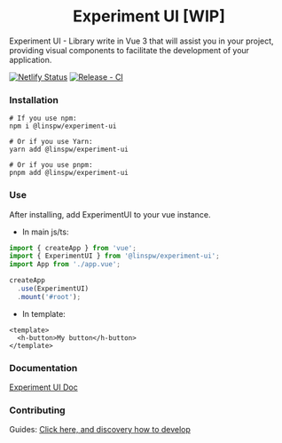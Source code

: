 <h1 align="center">Experiment UI [WIP]</h1>

Experiment UI - Library write in Vue 3 that will assist you in your project, 
providing visual components to facilitate the development of your application.

[![Netlify Status](https://api.netlify.com/api/v1/badges/eacbad6b-41f2-4919-9f67-0f6c4dedfaf8/deploy-status)](https://app.netlify.com/sites/hyone-core-ui/deploys)
[![Release - CI](https://github.com/hyone-org/core-ui/actions/workflows/release.yml/badge.svg)](https://github.com/hyone-org/core-ui/actions/workflows/release.yml)

### Installation

```
# If you use npm: 
npm i @linspw/experiment-ui

# Or if you use Yarn: 
yarn add @linspw/experiment-ui

# Or if you use pnpm:
pnpm add @linspw/experiment-ui
```

### Use

After installing, add ExperimentUI to your vue instance.

- In main js/ts:

```ts
import { createApp } from 'vue';
import { ExperimentUI } from '@linspw/experiment-ui';
import App from './app.vue';

createApp
  .use(ExperimentUI)
  .mount('#root');
```

- In template:

```vue
<template>
  <h-button>My button</h-button>
</template>
```

### Documentation
[Experiment UI Doc](https://linspw.github.io/experiment-ui/)

### Contributing

Guides:
[Click here, and discovery how to develop](CONTRIBUTING.md)
